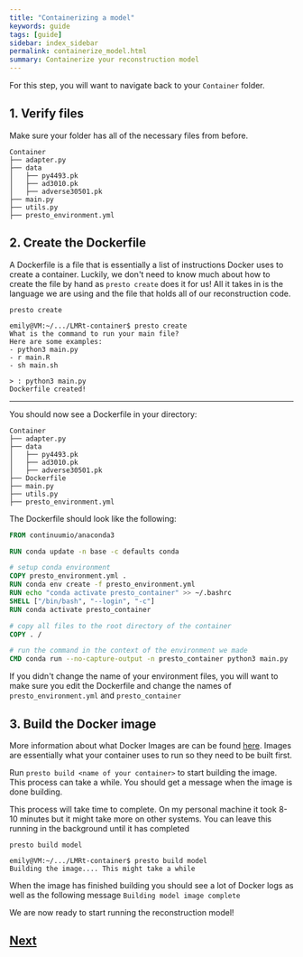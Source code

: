 ```yaml
---
title: "Containerizing a model"
keywords: guide
tags: [guide]
sidebar: index_sidebar
permalink: containerize_model.html
summary: Containerize your reconstruction model
---
```


For this step, you will want to navigate back to your `Container` folder.

## 1. Verify files
Make sure your folder has all of the necessary files from before.
```
Container
├── adapter.py
├── data
│   ├── py4493.pk
│   ├── ad3010.pk
│   ├── adverse30501.pk
├── main.py
├── utils.py
├── presto_environment.yml
```

## 2. Create the Dockerfile
A Dockerfile is a file that is essentially a list of instructions Docker uses to create a container. Luckily, we don't need to know much about how to create the file by hand as `presto create` does it for us! All it takes in is the language we are using and the file that holds all of our reconstruction code.

```
presto create
```

```console
emily@VM:~/.../LMRt-container$ presto create
What is the command to run your main file?
Here are some examples:
- python3 main.py
- r main.R
- sh main.sh

> : python3 main.py
Dockerfile created!
```
---

You should now see a Dockerfile in your directory:
```
Container
├── adapter.py
├── data
│   ├── py4493.pk
│   ├── ad3010.pk
│   ├── adverse30501.pk
├── Dockerfile
├── main.py
├── utils.py
├── presto_environment.yml
```

The Dockerfile should look like the following:
```Dockerfile
FROM continuumio/anaconda3

RUN conda update -n base -c defaults conda

# setup conda environment
COPY presto_environment.yml .
RUN conda env create -f presto_environment.yml
RUN echo "conda activate presto_container" >> ~/.bashrc
SHELL ["/bin/bash", "--login", "-c"]
RUN conda activate presto_container

# copy all files to the root directory of the container
COPY . /

# run the command in the context of the environment we made
CMD conda run --no-capture-output -n presto_container python3 main.py
```

If you didn't change the name of your environment files, you will want to make sure you edit the Dockerfile and change the names of `presto_environment.yml` and `presto_container`

## 3. Build the Docker image

More information about what Docker Images are can be found
[here](/docker.html#docker-images). Images are essentially what your container uses to run so they need to be built first.

Run `presto build <name of your container>` to start building the image. This
process can take a while. You should get a message when the image is done
building.

This process will take time to complete. On my personal machine it took 8-10 minutes but it might take more on other systems. You can leave this running in the background until it has completed

```console
presto build model
```

```console
emily@VM:~/.../LMRt-container$ presto build model
Building the image.... This might take a while
```

When the image has finished building you should see a lot of Docker logs as well as the following message
`Building model image complete`

We are now ready to start running the reconstruction model!
## [Next](https://fossilizedcontainers.github.io/fossilized-controller/run_model.html)
